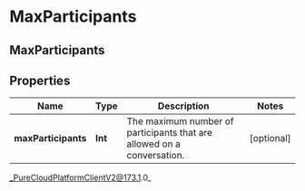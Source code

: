 # MaxParticipants

## MaxParticipants

## Properties

|Name | Type | Description | Notes|
|------------ | ------------- | ------------- | -------------|
| **maxParticipants** | **Int** | The maximum number of participants that are allowed on a conversation. | [optional] |



_PureCloudPlatformClientV2@173.1.0_
